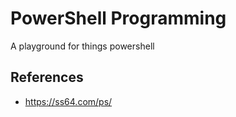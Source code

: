 # PowerShell Programming

A playground for things powershell

## References

* <https://ss64.com/ps/>
